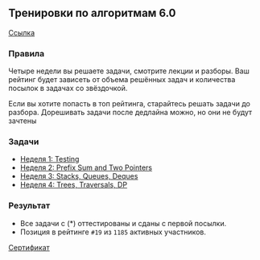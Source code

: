 ## Тренировки по алгоритмам 6.0 
[Ссылка](https://yandex.ru/yaintern/training/algorithm-training-october-2024)

### Правила
Четыре недели вы решаете задачи, смотрите лекции и разборы. Ваш рейтинг будет зависеть от объема решённых задач и количества посылок в задачах со звёздочкой.

Если вы хотите попасть в топ рейтинга, старайтесь решать задачи до разбора. Дорешивать задачи после дедлайна можно, но они не будут зачтены

### Задачи
- [Неделя 1: Testing](week1/README.md)
- [Неделя 2: Prefix Sum and Two Pointers](week2/README.md)
- [Неделя 3: Stacks, Queues, Deques](week3/README.md)
- [Неделя 4: Trees, Traversals, DP](week4/README.md)

### Результат
- Все задачи с (*) оттестированы и сданы с первой посылки.
- Позиция в рейтинге `#19` из `1185` активных участников.

[Сертификат](cert.pdf)